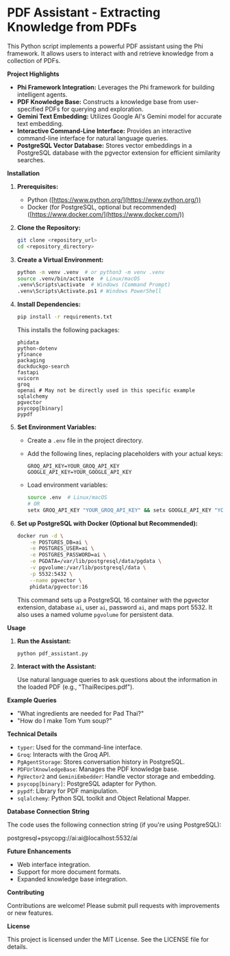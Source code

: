 # PDF Assistant - Extracting Knowledge from PDFs

This Python script implements a powerful PDF assistant using the Phi framework. It allows users to interact with and retrieve knowledge from a collection of PDFs.

**Project Highlights**

*   **Phi Framework Integration:** Leverages the Phi framework for building intelligent agents.
*   **PDF Knowledge Base:** Constructs a knowledge base from user-specified PDFs for querying and exploration.
*   **Gemini Text Embedding:** Utilizes Google AI's Gemini model for accurate text embedding.
*   **Interactive Command-Line Interface:** Provides an interactive command-line interface for natural language queries.
*   **PostgreSQL Vector Database:** Stores vector embeddings in a PostgreSQL database with the pgvector extension for efficient similarity searches.

**Installation**

1.  **Prerequisites:**

    *   Python ([https://www.python.org/](https://www.python.org/))
    *   Docker (for PostgreSQL, optional but recommended) ([https://www.docker.com/](https://www.docker.com/))

2.  **Clone the Repository:**

    ```bash
    git clone <repository_url>
    cd <repository_directory>
    ```

3.  **Create a Virtual Environment:**

    ```bash
    python -m venv .venv  # or python3 -m venv .venv
    source .venv/bin/activate  # Linux/macOS
    .venv\Scripts\activate  # Windows (Command Prompt)
    .venv\Scripts\Activate.ps1 # Windows PowerShell
    ```

4.  **Install Dependencies:**

    ```bash
    pip install -r requirements.txt
    ```

    This installs the following packages:

    ```
    phidata
    python-dotenv
    yfinance
    packaging
    duckduckgo-search
    fastapi
    uvicorn
    groq
    openai # May not be directly used in this specific example
    sqlalchemy
    pgvector
    psycopg[binary]
    pypdf
    ```

5.  **Set Environment Variables:**

    *   Create a `.env` file in the project directory.

    *   Add the following lines, replacing placeholders with your actual keys:

        ```
        GROQ_API_KEY=YOUR_GROQ_API_KEY
        GOOGLE_API_KEY=YOUR_GOOGLE_API_KEY
        ```

    *   Load environment variables:

        ```bash
        source .env  # Linux/macOS
        # OR
        setx GROQ_API_KEY "YOUR_GROQ_API_KEY" && setx GOOGLE_API_KEY "YOUR_GOOGLE_API_KEY" # Windows (requires restart or new terminal)
        ```

6.  **Set up PostgreSQL with Docker (Optional but Recommended):**

    ```bash
    docker run -d \
        -e POSTGRES_DB=ai \
        -e POSTGRES_USER=ai \
        -e POSTGRES_PASSWORD=ai \
        -e PGDATA=/var/lib/postgresql/data/pgdata \
        -v pgvolume:/var/lib/postgresql/data \
        -p 5532:5432 \
        --name pgvector \
        phidata/pgvector:16
    ```

    This command sets up a PostgreSQL 16 container with the pgvector extension, database `ai`, user `ai`, password `ai`, and maps port 5532. It also uses a named volume `pgvolume` for persistent data.

**Usage**

1.  **Run the Assistant:**

    ```bash
    python pdf_assistant.py
    ```

2.  **Interact with the Assistant:**

    Use natural language queries to ask questions about the information in the loaded PDF (e.g., "ThaiRecipes.pdf").

**Example Queries**

*   "What ingredients are needed for Pad Thai?"
*   "How do I make Tom Yum soup?"

**Technical Details**

*   `typer`: Used for the command-line interface.
*   `Groq`: Interacts with the Groq API.
*   `PgAgentStorage`: Stores conversation history in PostgreSQL.
*   `PDFUrlKnowledgeBase`: Manages the PDF knowledge base.
*   `PgVector2` and `GeminiEmbedder`: Handle vector storage and embedding.
*   `psycopg[binary]`: PostgreSQL adapter for Python.
*   `pypdf`: Library for PDF manipulation.
*   `sqlalchemy`: Python SQL toolkit and Object Relational Mapper.

**Database Connection String**

The code uses the following connection string (if you're using PostgreSQL):

postgresql+psycopg://ai:ai@localhost:5532/ai

**Future Enhancements**

*   Web interface integration.
*   Support for more document formats.
*   Expanded knowledge base integration.

**Contributing**

Contributions are welcome! Please submit pull requests with improvements or new features.

**License**

This project is licensed under the MIT License. See the LICENSE file for details.